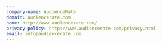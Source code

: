 ```yaml
---
company-name: AudienceRate
domain: audiencerate.com
home: http://www.audiencerate.com/
privacy-policy: http://www.audiencerate.com/privacy.html
email: info@audiencerate.com
---
```




